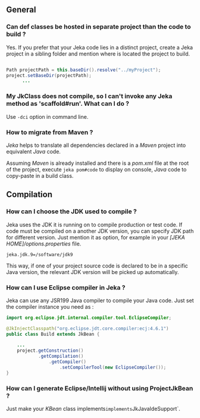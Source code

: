 ## General

### Can def classes be hosted in separate project than the code to build ?
Yes. If you prefer that your Jeka code lies in a distinct project, create a Jeka project in a sibling 
folder and mention where is located the project to build.

```java

Path projectPath = this.baseDir().resolve("../myProject");   
project.setBaseDir(projectPath);
      ...
```

### My JkClass does not compile, so I can't invoke any Jeka method as 'scaffold#run'. What can I do ?

Use `-dci` option in command line.

### How to migrate from Maven ?

_Jeka_ helps to translate all dependencies declared in a _Maven_ project into equivalent _Java_ code.

Assuming _Maven_ is already installed and there is a _pom.xml_ file at the root of the project, execute `jeka pom#code`
to display on console, _Java_ code to copy-paste in a build class.

## Compilation

### How can I choose the JDK used to compile ?

Jeka uses the JDK it is running on to compile production or test code. 
If code must be compiled on a another JDK version, you can specify JDK path for different version.
Just mention it as option, for example in your _[JEKA HOME]/options.properties_ file.

```
jeka.jdk.9=/software/jdk9
```

This way, if one of your project source code is declared to be in a specific Java version, the relevant JDK version will be picked up automatically.

### How can I use Eclipse compiler in Jeka ?

Jeka can use any JSR199 Java compiler to compile your Java code. Just set the compiler instance you need as :

```java
import org.eclipse.jdt.internal.compiler.tool.EclipseCompiler;

@JkInjectClasspath("org.eclipse.jdt.core.compiler:ecj:4.6.1")
public class Build extends JkBean {
    
    ...
    project.getConstruction()
            .getCompilation()
                .getCompiler()
                    .setCompilerTool(new EclipseCompiler());
}
```

### How can I generate Eclipse/Intellij without using ProjectJkBean ?

Just make your _KBean_ class implements` implements `JkJavaIdeSupport`.









